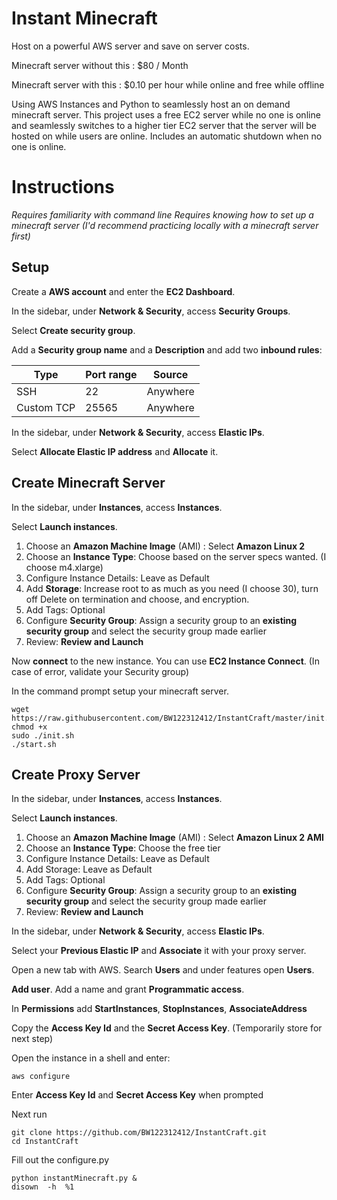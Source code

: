 # Instant Minecraft
Host on a powerful AWS server and save on server costs.

Minecraft server without this   : $80 / Month

Minecraft server with this      : $0.10 per hour while online and free while offline

Using AWS Instances and Python to seamlessly host an on demand minecraft server. This project uses a free EC2 server while no one is online and seamlessly switches to a higher tier EC2 server that the server will be hosted on while users are online. Includes an automatic shutdown when no one is online.

# Instructions
*Requires familiarity with command line*
*Requires knowing how to set up a minecraft server (I'd recommend practicing locally with a minecraft server first)*

## Setup

Create a **AWS account** and enter the **EC2 Dashboard**.

In the sidebar, under **Network & Security**, access **Security Groups**.

Select **Create security group**.

Add a **Security group name** and a **Description** and add two **inbound rules**:

|Type | Port range | Source|
|-|-|-|
|SSH | 22 | Anywhere|
|Custom TCP | 25565 | Anywhere|

In the sidebar, under **Network & Security**, access **Elastic IPs**.

Select **Allocate Elastic IP address** and **Allocate** it.

## Create Minecraft Server

In the sidebar, under **Instances**, access **Instances**.

Select **Launch instances**.
1. Choose an **Amazon Machine Image** (AMI) : Select **Amazon Linux 2**
2. Choose an **Instance Type**: Choose based on the server specs wanted. (I choose m4.xlarge)
3. Configure Instance Details: Leave as Default
4. Add **Storage**: Increase root to as much as you need (I choose 30), turn off Delete on termination and choose, and encryption.
5. Add Tags: Optional
6. Configure **Security Group**: Assign a security group to an **existing security group** and select the security group made earlier
7. Review: **Review and Launch**

Now **connect** to the new instance. You can use **EC2 Instance Connect**. (In case of error, validate your Security group)



In the command prompt setup your minecraft server.

    wget https://raw.githubusercontent.com/BW122312412/InstantCraft/master/init.sh
    chmod +x 
    sudo ./init.sh
    ./start.sh
    

## Create Proxy Server
In the sidebar, under **Instances**, access **Instances**.

Select **Launch instances**.
1. Choose an **Amazon Machine Image** (AMI) : Select **Amazon Linux 2 AMI**
2. Choose an **Instance Type**: Choose the free tier
3. Configure Instance Details: Leave as Default
4. Add Storage: Leave as Default
5. Add Tags: Optional
6. Configure **Security Group**: Assign a security group to an **existing security group** and select the security group made earlier
7. Review: **Review and Launch**

In the sidebar, under **Network & Security**, access **Elastic IPs**.

Select your **Previous Elastic IP** and **Associate** it with your proxy server.

Open a new tab with AWS. Search **Users** and under features open **Users**.

**Add user**. Add a name and grant **Programmatic access**.

In **Permissions** add **StartInstances**, **StopInstances**, **AssociateAddress**

Copy the **Access Key Id** and the **Secret Access Key**. (Temporarily store for next step)

Open the instance in a shell and enter:
    
    aws configure

Enter **Access Key Id** and **Secret Access Key** when prompted

Next run

    git clone https://github.com/BW122312412/InstantCraft.git
    cd InstantCraft

Fill out the configure.py

    python instantMinecraft.py & 
    disown  -h  %1